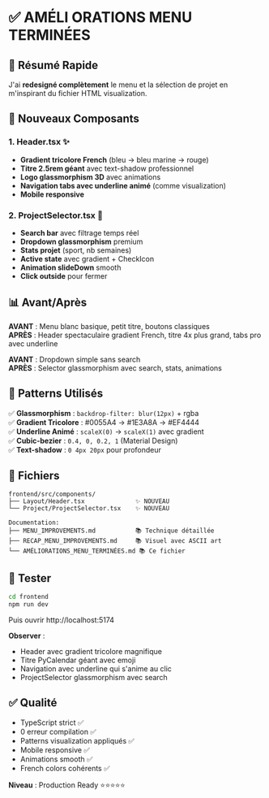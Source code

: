 # ✅ AMÉLI ORATIONS MENU TERMINÉES

## 🎯 Résumé Rapide

J'ai **redesigné complètement** le menu et la sélection de projet en m'inspirant du fichier HTML visualization.

## 🚀 Nouveaux Composants

### 1. Header.tsx ✨
- **Gradient tricolore French** (bleu → bleu marine → rouge)
- **Titre 2.5rem géant** avec text-shadow professionnel
- **Logo glassmorphism 3D** avec animations
- **Navigation tabs avec underline animé** (comme visualization)
- **Mobile responsive**

### 2. ProjectSelector.tsx 💎
- **Search bar** avec filtrage temps réel
- **Dropdown glassmorphism** premium
- **Stats projet** (sport, nb semaines)
- **Active state** avec gradient + CheckIcon
- **Animation slideDown** smooth
- **Click outside** pour fermer

## 📊 Avant/Après

**AVANT** : Menu blanc basique, petit titre, boutons classiques  
**APRÈS** : Header spectaculaire gradient French, titre 4x plus grand, tabs pro avec underline

**AVANT** : Dropdown simple sans search  
**APRÈS** : Selector glassmorphism avec search, stats, animations

## 🎨 Patterns Utilisés

✅ **Glassmorphism** : `backdrop-filter: blur(12px)` + rgba  
✅ **Gradient Tricolore** : #0055A4 → #1E3A8A → #EF4444  
✅ **Underline Animé** : `scaleX(0)` → `scaleX(1)` avec gradient  
✅ **Cubic-bezier** : `0.4, 0, 0.2, 1` (Material Design)  
✅ **Text-shadow** : `0 4px 20px` pour profondeur

## 📂 Fichiers

```
frontend/src/components/
├── Layout/Header.tsx              ✨ NOUVEAU
└── Project/ProjectSelector.tsx    ✨ NOUVEAU

Documentation:
├── MENU_IMPROVEMENTS.md           📚 Technique détaillée
├── RECAP_MENU_IMPROVEMENTS.md     📚 Visuel avec ASCII art
└── AMÉLIORATIONS_MENU_TERMINÉES.md 📚 Ce fichier
```

## 🧪 Tester

```bash
cd frontend
npm run dev
```

Puis ouvrir http://localhost:5174

**Observer** :
- Header avec gradient tricolore magnifique
- Titre PyCalendar géant avec emoji
- Navigation avec underline qui s'anime au clic
- ProjectSelector glassmorphism avec search

## ✅ Qualité

- TypeScript strict ✅
- 0 erreur compilation ✅
- Patterns visualization appliqués ✅
- Mobile responsive ✅
- Animations smooth ✅
- French colors cohérents ✅

**Niveau** : Production Ready ⭐⭐⭐⭐⭐
